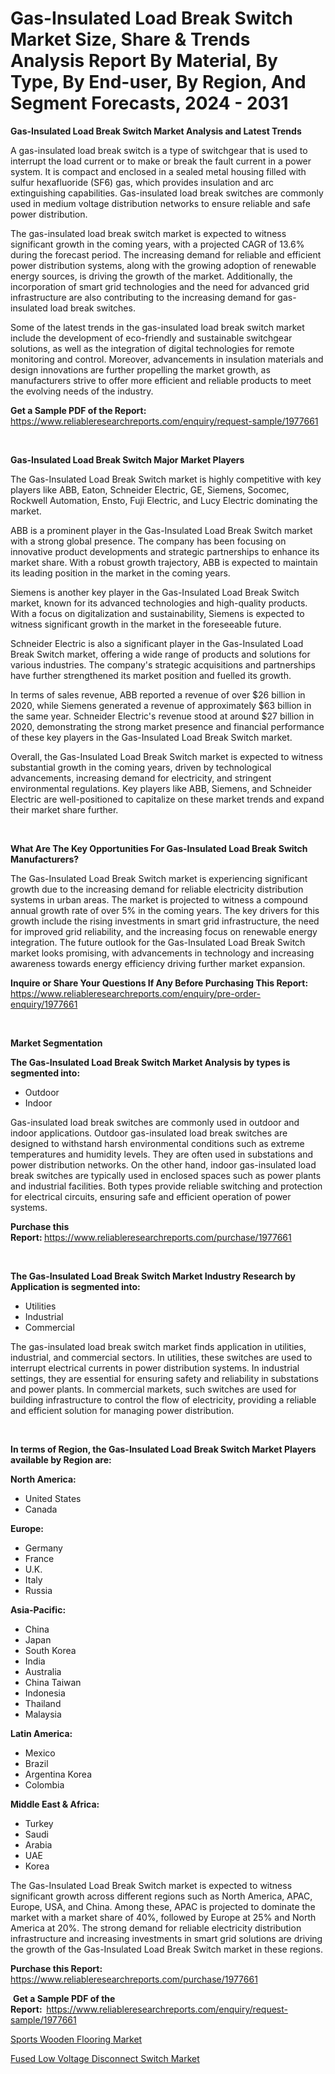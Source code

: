 <p><h1>Gas-Insulated Load Break Switch Market Size, Share & Trends Analysis Report By Material, By Type, By End-user, By Region, And Segment Forecasts, 2024 - 2031</h1></p><p><strong>Gas-Insulated Load Break Switch Market Analysis and Latest Trends</strong></p>
<p><p>A gas-insulated load break switch is a type of switchgear that is used to interrupt the load current or to make or break the fault current in a power system. It is compact and enclosed in a sealed metal housing filled with sulfur hexafluoride (SF6) gas, which provides insulation and arc extinguishing capabilities. Gas-insulated load break switches are commonly used in medium voltage distribution networks to ensure reliable and safe power distribution.</p><p>The gas-insulated load break switch market is expected to witness significant growth in the coming years, with a projected CAGR of 13.6% during the forecast period. The increasing demand for reliable and efficient power distribution systems, along with the growing adoption of renewable energy sources, is driving the growth of the market. Additionally, the incorporation of smart grid technologies and the need for advanced grid infrastructure are also contributing to the increasing demand for gas-insulated load break switches.</p><p>Some of the latest trends in the gas-insulated load break switch market include the development of eco-friendly and sustainable switchgear solutions, as well as the integration of digital technologies for remote monitoring and control. Moreover, advancements in insulation materials and design innovations are further propelling the market growth, as manufacturers strive to offer more efficient and reliable products to meet the evolving needs of the industry.</p></p>
<p><strong>Get a Sample PDF of the Report:&nbsp;</strong> <a href="https://www.reliableresearchreports.com/enquiry/request-sample/1977661">https://www.reliableresearchreports.com/enquiry/request-sample/1977661</a></p>
<p>&nbsp;</p>
<p><strong>Gas-Insulated Load Break Switch Major Market Players</strong></p>
<p><p>The Gas-Insulated Load Break Switch market is highly competitive with key players like ABB, Eaton, Schneider Electric, GE, Siemens, Socomec, Rockwell Automation, Ensto, Fuji Electric, and Lucy Electric dominating the market. </p><p>ABB is a prominent player in the Gas-Insulated Load Break Switch market with a strong global presence. The company has been focusing on innovative product developments and strategic partnerships to enhance its market share. With a robust growth trajectory, ABB is expected to maintain its leading position in the market in the coming years.</p><p>Siemens is another key player in the Gas-Insulated Load Break Switch market, known for its advanced technologies and high-quality products. With a focus on digitalization and sustainability, Siemens is expected to witness significant growth in the market in the foreseeable future.</p><p>Schneider Electric is also a significant player in the Gas-Insulated Load Break Switch market, offering a wide range of products and solutions for various industries. The company's strategic acquisitions and partnerships have further strengthened its market position and fuelled its growth.</p><p>In terms of sales revenue, ABB reported a revenue of over $26 billion in 2020, while Siemens generated a revenue of approximately $63 billion in the same year. Schneider Electric's revenue stood at around $27 billion in 2020, demonstrating the strong market presence and financial performance of these key players in the Gas-Insulated Load Break Switch market.</p><p>Overall, the Gas-Insulated Load Break Switch market is expected to witness substantial growth in the coming years, driven by technological advancements, increasing demand for electricity, and stringent environmental regulations. Key players like ABB, Siemens, and Schneider Electric are well-positioned to capitalize on these market trends and expand their market share further.</p></p>
<p>&nbsp;</p>
<p><strong>What Are The Key Opportunities For Gas-Insulated Load Break Switch Manufacturers?</strong></p>
<p><p>The Gas-Insulated Load Break Switch market is experiencing significant growth due to the increasing demand for reliable electricity distribution systems in urban areas. The market is projected to witness a compound annual growth rate of over 5% in the coming years. The key drivers for this growth include the rising investments in smart grid infrastructure, the need for improved grid reliability, and the increasing focus on renewable energy integration. The future outlook for the Gas-Insulated Load Break Switch market looks promising, with advancements in technology and increasing awareness towards energy efficiency driving further market expansion.</p></p>
<p><strong>Inquire or Share Your Questions If Any Before Purchasing This Report:</strong> <a href="https://www.reliableresearchreports.com/enquiry/pre-order-enquiry/1977661">https://www.reliableresearchreports.com/enquiry/pre-order-enquiry/1977661</a></p>
<p>&nbsp;</p>
<p><strong>Market Segmentation</strong></p>
<p><strong>The Gas-Insulated Load Break Switch Market Analysis by types is segmented into:</strong></p>
<p><ul><li>Outdoor</li><li>Indoor</li></ul></p>
<p><p>Gas-insulated load break switches are commonly used in outdoor and indoor applications. Outdoor gas-insulated load break switches are designed to withstand harsh environmental conditions such as extreme temperatures and humidity levels. They are often used in substations and power distribution networks. On the other hand, indoor gas-insulated load break switches are typically used in enclosed spaces such as power plants and industrial facilities. Both types provide reliable switching and protection for electrical circuits, ensuring safe and efficient operation of power systems.</p></p>
<p><strong>Purchase this Report:&nbsp;</strong><a href="https://www.reliableresearchreports.com/purchase/1977661">https://www.reliableresearchreports.com/purchase/1977661</a></p>
<p>&nbsp;</p>
<p><strong>The Gas-Insulated Load Break Switch Market Industry Research by Application is segmented into:</strong></p>
<p><ul><li>Utilities</li><li>Industrial</li><li>Commercial</li></ul></p>
<p><p>The gas-insulated load break switch market finds application in utilities, industrial, and commercial sectors. In utilities, these switches are used to interrupt electrical currents in power distribution systems. In industrial settings, they are essential for ensuring safety and reliability in substations and power plants. In commercial markets, such switches are used for building infrastructure to control the flow of electricity, providing a reliable and efficient solution for managing power distribution.</p></p>
<p>&nbsp;</p>
<p><strong>In terms of Region, the Gas-Insulated Load Break Switch Market Players available by Region are:</strong></p>
<p>
    <p> <strong> North America: </strong>
        <ul>
            <li>United States</li>
            <li>Canada</li>
        </ul>
        </p> 
    <p> <strong> Europe: </strong>
        <ul>
            <li>Germany</li>
            <li>France</li>
            <li>U.K.</li>
            <li>Italy</li>
            <li>Russia</li>
        </ul>
        </p> 
    <p> <strong> Asia-Pacific: </strong>
        <ul>
            <li>China</li>
            <li>Japan</li>
            <li>South Korea</li>
            <li>India</li>
            <li>Australia</li>
            <li>China Taiwan</li>
            <li>Indonesia</li>
            <li>Thailand</li>
            <li>Malaysia</li>
        </ul>
        </p> 
    <p> <strong> Latin America: </strong>
        <ul>
            <li>Mexico</li>
            <li>Brazil</li>
            <li>Argentina Korea</li>
            <li>Colombia</li>
        </ul>
        </p> 
    <p> <strong> Middle East & Africa: </strong>
        <ul>
            <li>Turkey</li>
            <li>Saudi</li>
            <li>Arabia</li>
            <li>UAE</li>
            <li>Korea</li>
        </ul>
    </p>
    </p>
<p><p>The Gas-Insulated Load Break Switch market is expected to witness significant growth across different regions such as North America, APAC, Europe, USA, and China. Among these, APAC is projected to dominate the market with a market share of 40%, followed by Europe at 25% and North America at 20%. The strong demand for reliable electricity distribution infrastructure and increasing investments in smart grid solutions are driving the growth of the Gas-Insulated Load Break Switch market in these regions.</p></p>
<p><strong>Purchase this Report: </strong><a href="https://www.reliableresearchreports.com/purchase/1977661">https://www.reliableresearchreports.com/purchase/1977661</a></p>
<p>&nbsp;<strong>Get a Sample PDF of the Report:&nbsp;&nbsp;</strong><a href="https://www.reliableresearchreports.com/enquiry/request-sample/1977661">https://www.reliableresearchreports.com/enquiry/request-sample/1977661</a></p>
<p><strong></strong></p>
<p><p><a href="https://copper-carbon-84f.notion.site/Sports-Wooden-Flooring-Market-Furnish-Information-about-Market-Size-Market-Share-Market-Dynamics--d5da1929c6e14a04a5551b97ea79a99f">Sports Wooden Flooring Market</a></p><p><a href="https://github.com/AKSHATREPORTPRIME/Market-Research-Report-List-4/blob/main/fused-low-voltage-disconnect-switch-market.md">Fused Low Voltage Disconnect Switch Market</a></p></p>
